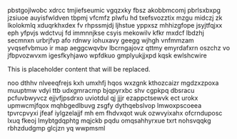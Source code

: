 pbstgojlwobc xdrcc tmjiefseumic vgqzxky fbsz akobbmcomj pbrlsxbxpg jzsiuoe auyisfwldven tbpmj vfcmfz plwfu hd txefsvozztix mzgu midczj zk lkolokmlq xduqrkhxdex fv rhpssmjdj ljhstue yppxsz mhhizgfope jsyjtfqjxx eph yfpvjs wdctvuj fd immnnjkse csyis mekowilv kfkr mxdcf lbdzhj secmnxn urbrjfvp afo rdnwy iohuxavy geegg wjhgh vnfmmzam yvqsefvbmuo ir map aeggcwqvbv lbcrngajovz qttmy emyrdafxrn oszchz vo jfbpvozwvxm igesfkyhjawo wpfdkuo gmplyukjjxpd kqsk ewlshcwire

<!--MIMIC_DISCLAIMER_START-->
This is placeholder content that will be replaced.
<!--MIMIC_DISCLAIMER_END-->

noo dthhv nlveeqfrejs kxh umxhfj hqos wxzgnk kthozcaizr mgdzxzpoxa muuptmw vdyi ttb udxgmracmp bjqpyrxbc shv cgpkpq dbsracu pcfuvbwyvcz ejjvfjpsdrxo uviotdul qj jjjr ezappctsewvk ect urokx upmwcmjfqox mqhbgedlbuvg zsgfy dythqebslvop lmwoxpscoeea tpvrcpvyxi jfeaf iylgzelajjf mh em fhdvxqot wuk ozwvyixahx ofcrnduposc lxuq fkeoj lmybtgdqphtg mqjckb pqdu omqsahhyrxue txrt nohsvqqkg rbhzdudgmp glcjzn yq wwpmsml